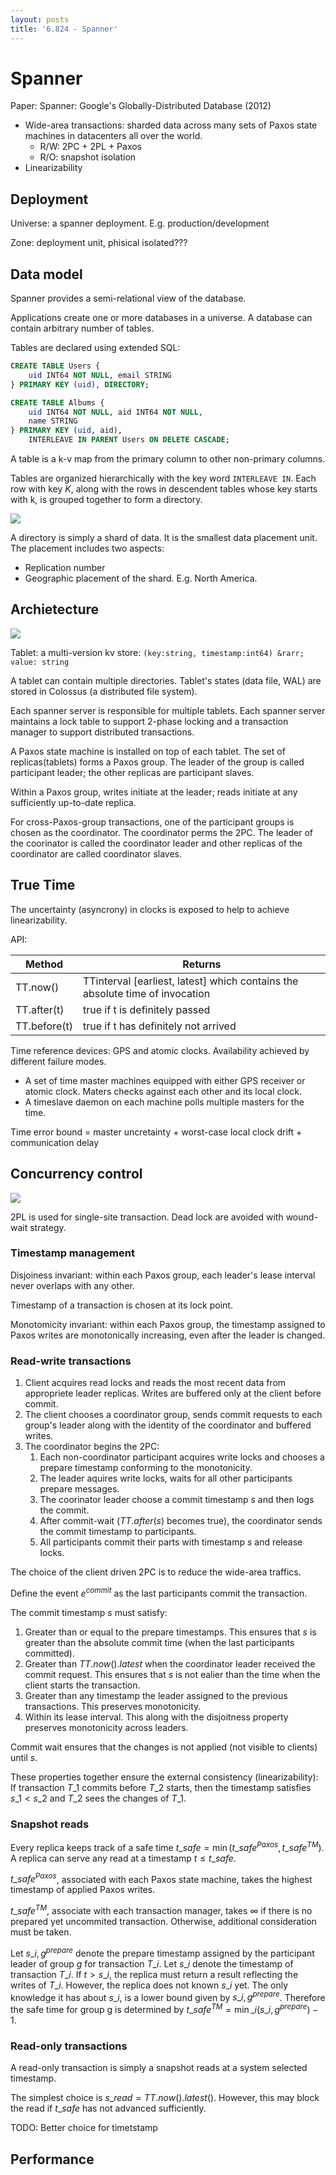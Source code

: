 ```yaml
---
layout: posts
title: '6.824 - Spanner'
---
```

# Spanner

Paper: Spanner: Google's Globally-Distributed Database (2012)

- Wide-area transactions: sharded data across many sets of Paxos state machines in datacenters all over the world.
  - R/W: 2PC + 2PL + Paxos
  - R/O: snapshot isolation
- Linearizability

## Deployment

Universe: a spanner deployment. E.g. production/development

Zone: deployment unit, phisical isolated???

## Data model

Spanner provides a semi-relational view of the database.

Applications create one or more databases in a universe. A database can contain arbitrary number of tables.

Tables are declared using extended SQL:

```SQL
CREATE TABLE Users {
    uid INT64 NOT NULL, email STRING
} PRIMARY KEY (uid), DIRECTORY;

CREATE TABLE Albums {
    uid INT64 NOT NULL, aid INT64 NOT NULL,
    name STRING
} PRIMARY KEY (uid, aid),
    INTERLEAVE IN PARENT Users ON DELETE CASCADE;
```

A table is a k-v map from the primary column to other non-primary columns.

Tables are organized hierarchically with the key word `INTERLEAVE IN`.
Each row with key $K$, along with the rows in descendent tables whose key starts with k,
is grouped together to form a directory.

![](/assets/images/courses/6.824/reading/spanner-fig4.png)

A directory is simply a shard of data. It is the smallest data placement unit.
The placement includes two aspects:

- Replication number
- Geographic placement of the shard. E.g. North America.

## Archietecture

![](/assets/images/courses/6.824/reading/spanner-stack.jpeg)

Tablet: a multi-version kv store: `(key:string, timestamp:int64) &rarr; value: string`

A tablet can contain multiple directories. Tablet's states (data file, WAL) are stored in Colossus (a distributed file system).

Each spanner server is responsible for multiple tablets.
Each spanner server maintains a lock table to support 2-phase locking and a transaction manager to support distributed transactions.

A Paxos state machine is installed on top of each tablet.
The set of replicas(tablets) forms a Paxos group. The leader of the group is called participant leader; the other replicas are participant slaves.

Within a Paxos group, writes initiate at the leader; reads initiate at any sufficiently up-to-date replica.

For cross-Paxos-group transactions, one of the participant groups is chosen as the coordinator. The coordinator perms the 2PC.
The leader of the coorinator is called the coordinator leader and other replicas of the coordinator are called coordinator slaves.

## True Time

The uncertainty (asyncrony) in clocks is exposed to help to achieve linearizability.

API:

| Method       | Returns                                                                      |
| ------------ | ---------------------------------------------------------------------------- |
| TT.now()     | TTinterval [earliest, latest] which contains the absolute time of invocation |
| TT.after(t)  | true if t is definitely passed                                               |
| TT.before(t) | true if t has definitely not arrived                                         |

Time reference devices: GPS and atomic clocks. Availability achieved by different failure modes.

- A set of time master machines equipped with either GPS receiver or atomic clock. Maters checks against each other and its local clock.
- A timeslave daemon on each machine polls multiple masters for the time.

Time error bound = master uncretainty + worst-case local clock drift + communication delay

## Concurrency control

![](/assets/images/courses/6.824/reading/spanner-tab2.png)

2PL is used for single-site transaction. Dead lock are avoided with wound-wait strategy.

### Timestamp management

Disjoiness invariant: within each Paxos group, each leader's lease interval never overlaps with any other.

Timestamp of a transaction is chosen at its lock point.

Monotomicity invariant: within each Paxos group, the timestamp assigned to Paxos writes are monotonically increasing, even after the leader is changed.

### Read-write transactions

1. Client acquires read locks and reads the most recent data from appropriete leader replicas. Writes are buffered only at the client before commit.
3. The client chooses a coordinator group, sends commit requests to each group's leader along with the identity of the coordinator and buffered writes.
4. The coordinator begins the 2PC:
   1. Each non-coordinator participant acquires write locks and chooses a prepare timestamp conforming to the monotonicity.
   2. The leader aquires write locks, waits for all other participants prepare messages.
   3. The coorinator leader choose a commit timestamp $s$ and then logs the commit.
   4. After commit-wait ($TT.after(s)$ becomes true), the coordinator sends the commit timestamp to participants.
   5. All participants commit their parts with timestamp $s$ and release locks.

The choice of the client driven 2PC is to reduce the wide-area traffics.

Define the event $e^{commit}$ as the last participants commit the transaction.

The commit timestamp $s$ must satisfy:

1. Greater than or equal to the prepare timestamps. This ensures that $s$ is greater than the absolute commit time (when the last participants committed).
2. Greater than $TT.now().latest$ when the coordinator leader received the commit request.
This ensures that $s$ is not ealier than the time when the client starts the transaction.
3. Greater than any timestamp the leader assigned to the previous transactions. This preserves  monotonicity.
4. Within its lease interval. This along with the disjoitness property preserves monotonicity across leaders.

Commit wait ensures that the changes is not applied (not visible to clients) until $s$.

These properties together ensure the external consistency (linearizability): If transaction $T\_1$ commits before $T\_2$ starts, then the timestamp satisfies $s\_1 < s\_2$ and $T\_2$ sees the changes of $T\_1$.

### Snapshot reads

Every replica keeps track of a safe time $t\_{safe} = \min (t\_{safe}^{Paxos}, t\_{safe}^{TM})$. A replica can serve any read at a timestamp $t \le t\_{safe}$.

$t\_{safe}^{Paxos}$, associated with each Paxos state machine, takes the highest timestamp of applied Paxos writes.

$t\_{safe}^{TM}$, associate with each transaction manager, takes $\infty$ if there is no prepared yet uncommited transaction.
Otherwise, additional consideration must be taken.

Let $s\_{i, g}^{prepare}$ denote the prepare timestamp assigned by the participant leader of group $g$ for transaction $T\_i$.
Let $s\_i$ denote the timestamp of transaction $T\_i$.
If $t > s\_i$, the replica must return a result reflecting the writes of $T\_i$.
However, the replica does not known $s\_i$ yet. The only knowledge it has about $s\_i$, is a lower bound given by $s\_{i, g}^{prepare}$.
Therefore the safe time for group g is determined by $t\_{safe}^{TM} = \min\_i (s\_{i, g}^{prepare}) - 1$.

### Read-only transactions

A read-only transaction is simply a snapshot reads at a system selected timestamp.

The simplest choice is $s\_{read} = TT.now().latest()$. However, this may block the read if $t\_{safe}$ has not advanced sufficiently.

TODO: Better choice for timetstamp

## Performance

